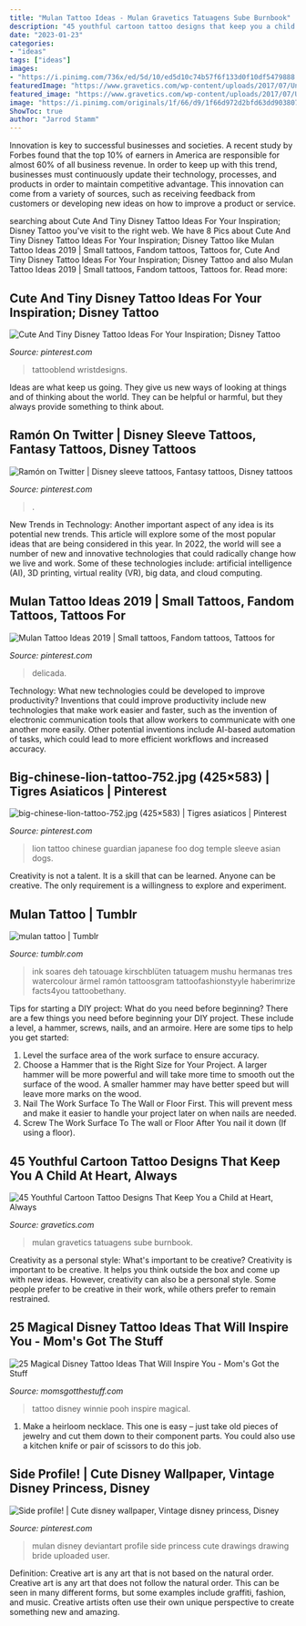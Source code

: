 ```yaml
---
title: "Mulan Tattoo Ideas - Mulan Gravetics Tatuagens Sube Burnbook"
description: "45 youthful cartoon tattoo designs that keep you a child at heart, always"
date: "2023-01-23"
categories:
- "ideas"
tags: ["ideas"]
images:
- "https://i.pinimg.com/736x/ed/5d/10/ed5d10c74b57f6f133d0f10df5479888.jpg"
featuredImage: "https://www.gravetics.com/wp-content/uploads/2017/07/Unique-Colored-Disney-Tattoo-Design.jpg"
featured_image: "https://www.gravetics.com/wp-content/uploads/2017/07/Unique-Colored-Disney-Tattoo-Design.jpg"
image: "https://i.pinimg.com/originals/1f/66/d9/1f66d972d2bfd63dd903807abb06760c.jpg"
ShowToc: true
author: "Jarrod Stamm"
---
```



Innovation is key to successful businesses and societies. A recent study by Forbes found that the top 10% of earners in America are responsible for almost 60% of all business revenue. In order to keep up with this trend, businesses must continuously update their technology, processes, and products in order to maintain competitive advantage. This innovation can come from a variety of sources, such as receiving feedback from customers or developing new ideas on how to improve a product or service.

	

		
searching about Cute And Tiny Disney Tattoo Ideas For Your Inspiration; Disney Tattoo you've visit to the right web. We have 8 Pics about Cute And Tiny Disney Tattoo Ideas For Your Inspiration; Disney Tattoo like Mulan Tattoo Ideas 2019 | Small tattoos, Fandom tattoos, Tattoos for, Cute And Tiny Disney Tattoo Ideas For Your Inspiration; Disney Tattoo and also Mulan Tattoo Ideas 2019 | Small tattoos, Fandom tattoos, Tattoos for. Read more:
		
    
## Cute And Tiny Disney Tattoo Ideas For Your Inspiration; Disney Tattoo

<img loading=lazy src="https://i.pinimg.com/736x/ed/5d/10/ed5d10c74b57f6f133d0f10df5479888.jpg" onerror="this.onerror=null;this.src='https://tse2.mm.bing.net/th?id=OIP.JUh3TgkD8V6kvstq34nCPAHaJJ&amp;pid=15.1';" alt="Cute And Tiny Disney Tattoo Ideas For Your Inspiration; Disney Tattoo">

_Source: pinterest.com_

>tattooblend wristdesigns. 

	

Ideas are what keep us going. They give us new ways of looking at things and of thinking about the world. They can be helpful or harmful, but they always provide something to think about.

    
## Ramón On Twitter | Disney Sleeve Tattoos, Fantasy Tattoos, Disney Tattoos

<img loading=lazy src="https://i.pinimg.com/originals/2e/f7/7f/2ef77f1b1ffb7e6d85f68acba148a815.jpg" onerror="this.onerror=null;this.src='https://tse4.mm.bing.net/th?id=OIP.muUbFmB9Kl-pZBQBGHN-BwHaJ4&amp;pid=15.1';" alt="Ramón on Twitter | Disney sleeve tattoos, Fantasy tattoos, Disney tattoos">

_Source: pinterest.com_

>. 

	

New Trends in Technology: Another important aspect of any idea is its potential new trends. This article will explore some of the most popular ideas that are being considered in this year.
In 2022, the world will see a number of new and innovative technologies that could radically change how we live and work. Some of these technologies include: artificial intelligence (AI), 3D printing, virtual reality (VR), big data, and cloud computing.

    
## Mulan Tattoo Ideas 2019 | Small Tattoos, Fandom Tattoos, Tattoos For

<img loading=lazy src="https://i.pinimg.com/originals/1f/66/d9/1f66d972d2bfd63dd903807abb06760c.jpg" onerror="this.onerror=null;this.src='https://tse1.mm.bing.net/th?id=OIP.G2arGqu38hRZFtqOZ6d0WgHaHa&amp;pid=15.1';" alt="Mulan Tattoo Ideas 2019 | Small tattoos, Fandom tattoos, Tattoos for">

_Source: pinterest.com_

>delicada. 

	

Technology: What new technologies could be developed to improve productivity?
Inventions that could improve productivity include new technologies that make work easier and faster, such as the invention of electronic communication tools that allow workers to communicate with one another more easily. Other potential inventions include AI-based automation of tasks, which could lead to more efficient workflows and increased accuracy.

    
## Big-chinese-lion-tattoo-752.jpg (425×583) | Tigres Asiaticos | Pinterest

<img loading=lazy src="https://s-media-cache-ak0.pinimg.com/736x/fd/9d/96/fd9d969093ad9c41a4d67b20c7090d14.jpg" onerror="this.onerror=null;this.src='https://tse3.mm.bing.net/th?id=OIP.XjcYByEPHTpOzIrCXtlPpwHaKK&amp;pid=15.1';" alt="big-chinese-lion-tattoo-752.jpg (425×583) | Tigres asiaticos | Pinterest">

_Source: pinterest.com_

>lion tattoo chinese guardian japanese foo dog temple sleeve asian dogs. 

	

Creativity is not a talent. It is a skill that can be learned. Anyone can be creative. The only requirement is a willingness to explore and experiment.

    
## Mulan Tattoo | Tumblr

<img loading=lazy src="https://64.media.tumblr.com/be34507a8b4291348542a710d6bfc65f/tumblr_psoy8w4E3o1uk7v3v_1280.jpg" onerror="this.onerror=null;this.src='https://tse2.mm.bing.net/th?id=OIP.vlaTf3E5bnfZMt6WdTkWjQHaJ4&amp;pid=15.1';" alt="mulan tattoo | Tumblr">

_Source: tumblr.com_

>ink soares deh tatouage kirschblüten tatuagem mushu hermanas tres watercolour ärmel ramón tattoosgram tattoofashionstyyle haberimrize facts4you tattoobethany. 

	

Tips for starting a DIY project: What do you need before beginning?
There are a few things you need before beginning your DIY project. These include a level, a hammer, screws, nails, and an armoire. Here are some tips to help you get started:
1. Level the surface area of the work surface to ensure accuracy.
2. Choose a Hammer that is the Right Size for Your Project. A larger hammer will be more powerful and will take more time to smooth out the surface of the wood. A smaller hammer may have better speed but will leave more marks on the wood.
3. Nail The Work Surface To The Wall or Floor First. This will prevent mess and make it easier to handle your project later on when nails are needed.
4. Screw The Work Surface To The wall or Floor After You nail it down (If using a floor).

    
## 45 Youthful Cartoon Tattoo Designs That Keep You A Child At Heart, Always

<img loading=lazy src="https://www.gravetics.com/wp-content/uploads/2017/07/Unique-Colored-Disney-Tattoo-Design.jpg" onerror="this.onerror=null;this.src='https://tse1.mm.bing.net/th?id=OIP.TaUeZ7BKBV-oRgTQ0PK-nwHaI2&amp;pid=15.1';" alt="45 Youthful Cartoon Tattoo Designs That Keep You a Child at Heart, Always">

_Source: gravetics.com_

>mulan gravetics tatuagens sube burnbook. 

	

Creativity as a personal style: What's important to be creative?
Creativity is important to be creative. It helps you think outside the box and come up with new ideas. However, creativity can also be a personal style. Some people prefer to be creative in their work, while others prefer to remain restrained.

    
## 25 Magical Disney Tattoo Ideas That Will Inspire You - Mom&#039;s Got The Stuff

<img loading=lazy src="https://momsgotthestuff.com/wp-content/uploads/2019/09/madisonteazetattoos_67572953_2057231124378313_5224923532053646203_n.jpg" onerror="this.onerror=null;this.src='https://tse2.mm.bing.net/th?id=OIP.snGdLXiBMjFNHcVa67PWZQHaHa&amp;pid=15.1';" alt="25 Magical Disney Tattoo Ideas That Will Inspire You - Mom&#039;s Got the Stuff">

_Source: momsgotthestuff.com_

>tattoo disney winnie pooh inspire magical. 

	

1. Make a heirloom necklace. This one is easy – just take old pieces of jewelry and cut them down to their component parts. You could also use a kitchen knife or pair of scissors to do this job. 

    
## Side Profile! | Cute Disney Wallpaper, Vintage Disney Princess, Disney

<img loading=lazy src="https://i.pinimg.com/736x/bb/6e/6f/bb6e6f9c7b0bacf9d8091eb999b1c22f--romantic-i-want.jpg" onerror="this.onerror=null;this.src='https://tse4.mm.bing.net/th?id=OIP.H3smAwJI0ULly6-oFep8NgHaJ8&amp;pid=15.1';" alt="Side profile! | Cute disney wallpaper, Vintage disney princess, Disney">

_Source: pinterest.com_

>mulan disney deviantart profile side princess cute drawings drawing bride uploaded user. 

	

Definition: Creative art is any art that is not based on the natural order.
Creative art is any art that does not follow the natural order. This can be seen in many different forms, but some examples include graffiti, fashion, and music. Creative artists often use their own unique perspective to create something new and amazing.

